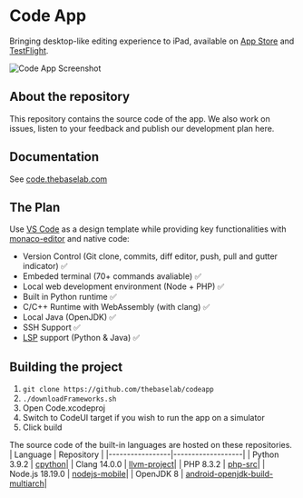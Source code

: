# Code App

Bringing desktop-like editing experience to iPad, available on [App Store](https://apps.apple.com/us/app/code-app/id1512938504) and [TestFlight](https://testflight.apple.com/join/EgZ8sE2P).

![Code App Screenshot](https://thebaselab.com/code/clang.png)

## About the repository

This repository contains the source code of the app. We also work on issues, listen to your feedback and publish our development plan here.

## Documentation

See [code.thebaselab.com](https://code.thebaselab.com)

## The Plan

Use [VS Code](https://github.com/microsoft/vscode) as a design template while providing key functionalities with [monaco-editor](https://github.com/microsoft/monaco-editor) and native code:

- Version Control (Git clone, commits, diff editor, push, pull and gutter indicator) ✅
- Embeded terminal (70+ commands avaliable) ✅
- Local web development environment (Node + PHP) ✅
- Built in Python runtime ✅
- C/C++ Runtime with WebAssembly (with clang) ✅
- Local Java (OpenJDK) ✅
- SSH Support ✅
- [LSP](https://microsoft.github.io/language-server-protocol) support (Python & Java) ✅ 

## Building the project

1. `git clone https://github.com/thebaselab/codeapp`
2. `./downloadFrameworks.sh`
3. Open Code.xcodeproj
4. Switch to CodeUI target if you wish to run the app on a simulator
5. Click build

The source code of the built-in languages are hosted on these repositories.
| Language | Repository |
|-----------------|-------------------|
| Python 3.9.2 | [cpython](https://github.com/holzschu/cpython/tree/3.9)|
| Clang 14.0.0 | [llvm-project](https://github.com/holzschu/llvm-project)|
| PHP 8.3.2 | [php-src](https://github.com/bummoblizard/php-src/tree/PHP-8.3.2)|
| Node.js 18.19.0 | [nodejs-mobile](https://github.com/1Conan/nodejs-mobile)|
| OpenJDK 8 | [android-openjdk-build-multiarch](https://github.com/thebaselab/android-openjdk-build-multiarch)|
